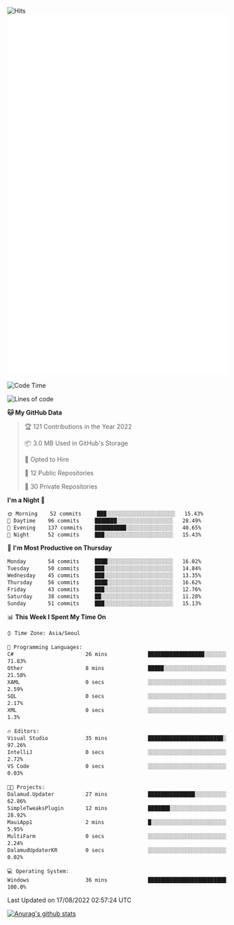 ![Hits](https://hits.seeyoufarm.com/api/count/incr/badge.svg?url=https%3A%2F%2Fgithub.com%2Fkokose1234&count_bg=%2379C83D&title_bg=%23555555&icon=apple.svg&icon_color=%23E7E7E7&title=hits&edge_flat=false)
<br/>
![Metrics](https://github.com/kokose1234/kokose1234/blob/main/github-metrics.svg)

<!--START_SECTION:waka-->
![Code Time](http://img.shields.io/badge/Code%20Time-664%20hrs%2014%20mins-blue)

![Lines of code](https://img.shields.io/badge/From%20Hello%20World%20I%27ve%20Written-936%20Thousand%20lines%20of%20code-blue)

**🐱 My GitHub Data** 

> 🏆 121 Contributions in the Year 2022
 > 
> 📦 3.0 MB Used in GitHub's Storage 
 > 
> 💼 Opted to Hire
 > 
> 📜 12 Public Repositories 
 > 
> 🔑 30 Private Repositories  
 > 
**I'm a Night 🦉** 

```text
🌞 Morning    52 commits     ███░░░░░░░░░░░░░░░░░░░░░░   15.43% 
🌆 Daytime    96 commits     ███████░░░░░░░░░░░░░░░░░░   28.49% 
🌃 Evening    137 commits    ██████████░░░░░░░░░░░░░░░   40.65% 
🌙 Night      52 commits     ███░░░░░░░░░░░░░░░░░░░░░░   15.43%

```
📅 **I'm Most Productive on Thursday** 

```text
Monday       54 commits     ████░░░░░░░░░░░░░░░░░░░░░   16.02% 
Tuesday      50 commits     ███░░░░░░░░░░░░░░░░░░░░░░   14.84% 
Wednesday    45 commits     ███░░░░░░░░░░░░░░░░░░░░░░   13.35% 
Thursday     56 commits     ████░░░░░░░░░░░░░░░░░░░░░   16.62% 
Friday       43 commits     ███░░░░░░░░░░░░░░░░░░░░░░   12.76% 
Saturday     38 commits     ██░░░░░░░░░░░░░░░░░░░░░░░   11.28% 
Sunday       51 commits     ███░░░░░░░░░░░░░░░░░░░░░░   15.13%

```


📊 **This Week I Spent My Time On** 

```text
⌚︎ Time Zone: Asia/Seoul

💬 Programming Languages: 
C#                       26 mins             ██████████████████░░░░░░░   71.83% 
Other                    8 mins              █████░░░░░░░░░░░░░░░░░░░░   21.58% 
XAML                     0 secs              ░░░░░░░░░░░░░░░░░░░░░░░░░   2.59% 
SQL                      0 secs              ░░░░░░░░░░░░░░░░░░░░░░░░░   2.17% 
XML                      0 secs              ░░░░░░░░░░░░░░░░░░░░░░░░░   1.3%

🔥 Editors: 
Visual Studio            35 mins             ████████████████████████░   97.26% 
IntelliJ                 0 secs              ░░░░░░░░░░░░░░░░░░░░░░░░░   2.72% 
VS Code                  0 secs              ░░░░░░░░░░░░░░░░░░░░░░░░░   0.03%

🐱‍💻 Projects: 
Dalamud.Updater          27 mins             ███████████████░░░░░░░░░░   62.86% 
SimpleTweaksPlugin       12 mins             ███████░░░░░░░░░░░░░░░░░░   28.92% 
MauiApp1                 2 mins              █░░░░░░░░░░░░░░░░░░░░░░░░   5.95% 
MultiFarm                0 secs              ░░░░░░░░░░░░░░░░░░░░░░░░░   2.24% 
DalamudUpdaterKR         0 secs              ░░░░░░░░░░░░░░░░░░░░░░░░░   0.02%

💻 Operating System: 
Windows                  36 mins             █████████████████████████   100.0%

```


 Last Updated on 17/08/2022 02:57:24 UTC
<!--END_SECTION:waka-->

[![Anurag's github stats](https://github-readme-stats.vercel.app/api?username=kokose1234&theme=dracula)](https://github.com/anuraghazra/github-readme-stats)



	

